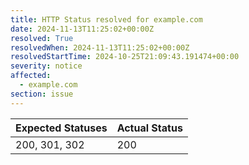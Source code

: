 ```yaml
---
title: HTTP Status resolved for example.com
date: 2024-11-13T11:25:02+00:00Z
resolved: True
resolvedWhen: 2024-11-13T11:25:02+00:00Z
resolvedStartTime: 2024-10-25T21:09:43.191474+00:00
severity: notice
affected:
  - example.com
section: issue
---
```


| Expected Statuses | Actual Status  |
|-------------------|----------------|
| 200, 301, 302 | 200 |

